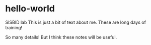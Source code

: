 # hello-world
SISBID lab
This is just a bit of text about me.
These are long days of training! 

So many details! But I think these notes will be useful. 